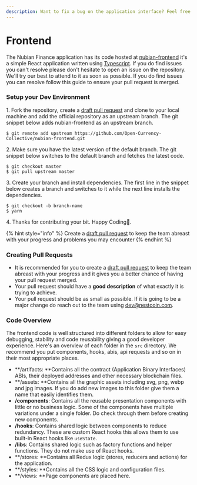 ```yaml
---
description: Want to fix a bug on the application interface? Feel free.
---
```


# Frontend

The Nubian Finance application has its code hosted at [nubian-frontend](https://github.com/Open-Currency-Collective/nubian-frontend) it's a simple React application written using [Typescript](https://typescriptlang.org). If you do find issues you can't resolve please don't hesitate to open an issue on the repository. We'll try our best to attend to it as soon as possible. If you do find issues you can resolve follow this guide to ensure your pull request is merged.

### Setup your Dev Environment

1\. Fork the repository, create a [draft pull request](https://github.blog/2019-02-14-introducing-draft-pull-requests/) and clone to your local machine and add the official repository as an upstream branch. The git snippet below adds nubian-frontend as an upstream branch.

```
$ git remote add upstream https://github.com/Open-Currency-Collective/nubian-frontend.git
```

2\.  Make sure you have the latest version of the default branch. The git snippet below switches to the default branch and fetches the latest code.

```
$ git checkout master
$ git pull upstream master
```

3\. Create your branch and install dependencies. The first line in the snippet below creates a branch and switches to it while the next line installs the dependencies.

```
$ git checkout -b branch-name
$ yarn
```

4\. Thanks for contributing your bit. Happy Coding:tada:. 

{% hint style="info" %}
Create a [draft pull request](https://github.blog/2019-02-14-introducing-draft-pull-requests/) to keep the team abreast with your progress and problems you may encounter
{% endhint %}

### Creating Pull Requests

* It is recommended for you to create a [draft pull request](https://github.blog/2019-02-14-introducing-draft-pull-requests/) to keep the team abreast with your progress and it gives you a better chance of having your pull request merged.
* Your pull request should have a **good description** of what exactly it is trying to achieve.
* Your pull request should be as small as possible. If it is going to be a major change do reach out to the team using dev@nestcoin.com.

### Code Overview

The frontend code is well structured into different folders to allow for easy debugging, stability and code reusability giving a good developer experience. Here's an overview of each folder in the `src` directory. We recommend you put components, hooks, abis, api requests and so on in their most appropriate places.

* **/artifacts: **Contains all the contract (Application Binary Interfaces) ABIs, their deployed addresses and other necessary blockchain files.
* **/assets: **Contains all the graphic assets including svg, png, webp and jpg images. If you do add new images to this folder give them a name that easily identifies them.
* **/components**: Contains all the reusable presentation components with little or no business logic. Some of the components have multiple variations under a single folder. Do check through them before creating new components.
* **/hooks**: Contains shared logic between components to reduce redundancy. These are custom React hooks this allows them to use built-in React hooks like `useState`.
* **/libs**: Contains shared logic such as factory functions and helper functions. They do not make use of React hooks.
* **/stores: **Contains all Redux logic (stores, reducers and actions) for the application.
* **/styles: **Contains all the CSS logic and configuration files.
* **/views: **Page components are placed here.
